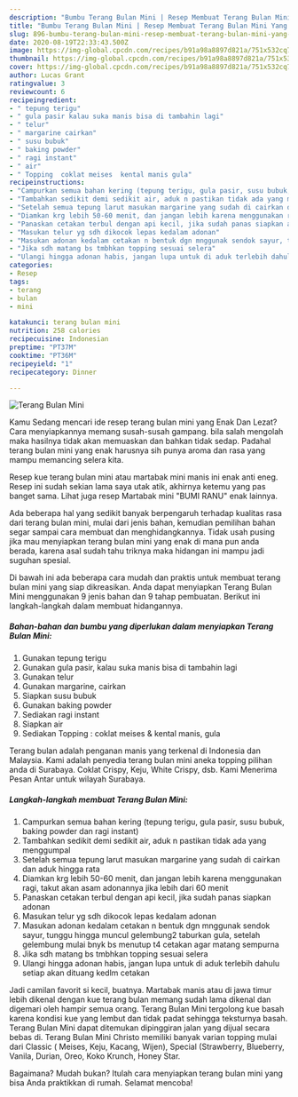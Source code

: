 ```yaml
---
description: "Bumbu Terang Bulan Mini | Resep Membuat Terang Bulan Mini Yang Mudah Dan Praktis"
title: "Bumbu Terang Bulan Mini | Resep Membuat Terang Bulan Mini Yang Mudah Dan Praktis"
slug: 896-bumbu-terang-bulan-mini-resep-membuat-terang-bulan-mini-yang-mudah-dan-praktis
date: 2020-08-19T22:33:43.500Z
image: https://img-global.cpcdn.com/recipes/b91a98a8897d821a/751x532cq70/terang-bulan-mini-foto-resep-utama.jpg
thumbnail: https://img-global.cpcdn.com/recipes/b91a98a8897d821a/751x532cq70/terang-bulan-mini-foto-resep-utama.jpg
cover: https://img-global.cpcdn.com/recipes/b91a98a8897d821a/751x532cq70/terang-bulan-mini-foto-resep-utama.jpg
author: Lucas Grant
ratingvalue: 3
reviewcount: 6
recipeingredient:
- " tepung terigu"
- " gula pasir kalau suka manis bisa di tambahin lagi"
- " telur"
- " margarine cairkan"
- " susu bubuk"
- " baking powder"
- " ragi instant"
- " air"
- " Topping  coklat meises  kental manis gula"
recipeinstructions:
- "Campurkan semua bahan kering (tepung terigu, gula pasir, susu bubuk, baking powder dan ragi instant)"
- "Tambahkan sedikit demi sedikit air, aduk n pastikan tidak ada yang menggumpal"
- "Setelah semua tepung larut masukan margarine yang sudah di cairkan dan aduk hingga rata"
- "Diamkan krg lebih 50-60 menit, dan jangan lebih karena menggunakan ragi, takut akan asam adonannya jika lebih dari 60 menit"
- "Panaskan cetakan terbul dengan api kecil, jika sudah panas siapkan adonan"
- "Masukan telur yg sdh dikocok lepas kedalam adonan"
- "Masukan adonan kedalam cetakan n bentuk dgn mnggunak sendok sayur, tunggu hingga muncul gelembung2 taburkan gula, setelah gelembung mulai bnyk bs menutup t4 cetakan agar matang sempurna"
- "Jika sdh matang bs tmbhkan topping sesuai selera"
- "Ulangi hingga adonan habis, jangan lupa untuk di aduk terlebih dahulu setiap akan dituang kedlm cetakan"
categories:
- Resep
tags:
- terang
- bulan
- mini

katakunci: terang bulan mini 
nutrition: 258 calories
recipecuisine: Indonesian
preptime: "PT37M"
cooktime: "PT36M"
recipeyield: "1"
recipecategory: Dinner

---
```



![Terang Bulan Mini](https://img-global.cpcdn.com/recipes/b91a98a8897d821a/751x532cq70/terang-bulan-mini-foto-resep-utama.jpg)

Kamu Sedang mencari ide resep terang bulan mini yang Enak Dan Lezat? Cara menyiapkannya memang susah-susah gampang. bila salah mengolah maka hasilnya tidak akan memuaskan dan bahkan tidak sedap. Padahal terang bulan mini yang enak harusnya sih punya aroma dan rasa yang mampu memancing selera kita.

Resep kue terang bulan mini atau martabak mini manis ini enak anti eneg. Resep ini sudah sekian lama saya utak atik, akhirnya ketemu yang pas banget sama. Lihat juga resep Martabak mini &#34;BUMI RANU&#34; enak lainnya.

Ada beberapa hal yang sedikit banyak berpengaruh terhadap kualitas rasa dari terang bulan mini, mulai dari jenis bahan, kemudian pemilihan bahan segar sampai cara membuat dan menghidangkannya. Tidak usah pusing jika mau menyiapkan terang bulan mini yang enak di mana pun anda berada, karena asal sudah tahu triknya maka hidangan ini mampu jadi suguhan spesial.


Di bawah ini ada beberapa cara mudah dan praktis untuk membuat terang bulan mini yang siap dikreasikan. Anda dapat menyiapkan Terang Bulan Mini menggunakan 9 jenis bahan dan 9 tahap pembuatan. Berikut ini langkah-langkah dalam membuat hidangannya.

<!--inarticleads1-->

##### Bahan-bahan dan bumbu yang diperlukan dalam menyiapkan Terang Bulan Mini:

1. Gunakan  tepung terigu
1. Gunakan  gula pasir, kalau suka manis bisa di tambahin lagi
1. Gunakan  telur
1. Gunakan  margarine, cairkan
1. Siapkan  susu bubuk
1. Gunakan  baking powder
1. Sediakan  ragi instant
1. Siapkan  air
1. Sediakan  Topping : coklat meises &amp; kental manis, gula


Terang bulan adalah penganan manis yang terkenal di Indonesia dan Malaysia. Kami adalah penyedia terang bulan mini aneka topping pilihan anda di Surabaya. Coklat Crispy, Keju, White Crispy, dsb. Kami Menerima Pesan Antar untuk wilayah Surabaya. 

<!--inarticleads2-->

##### Langkah-langkah membuat Terang Bulan Mini:

1. Campurkan semua bahan kering (tepung terigu, gula pasir, susu bubuk, baking powder dan ragi instant)
1. Tambahkan sedikit demi sedikit air, aduk n pastikan tidak ada yang menggumpal
1. Setelah semua tepung larut masukan margarine yang sudah di cairkan dan aduk hingga rata
1. Diamkan krg lebih 50-60 menit, dan jangan lebih karena menggunakan ragi, takut akan asam adonannya jika lebih dari 60 menit
1. Panaskan cetakan terbul dengan api kecil, jika sudah panas siapkan adonan
1. Masukan telur yg sdh dikocok lepas kedalam adonan
1. Masukan adonan kedalam cetakan n bentuk dgn mnggunak sendok sayur, tunggu hingga muncul gelembung2 taburkan gula, setelah gelembung mulai bnyk bs menutup t4 cetakan agar matang sempurna
1. Jika sdh matang bs tmbhkan topping sesuai selera
1. Ulangi hingga adonan habis, jangan lupa untuk di aduk terlebih dahulu setiap akan dituang kedlm cetakan


Jadi camilan favorit si kecil, buatnya. Martabak manis atau di jawa timur lebih dikenal dengan kue terang bulan memang sudah lama dikenal dan digemari oleh hampir semua orang. Terang Bulan Mini tergolong kue basah karena kondisi kue yang lembut dan tidak padat sehingga teksturnya basah. Terang Bulan Mini dapat ditemukan dipinggiran jalan yang dijual secara bebas di. Terang Bulan Mini Christo memiliki banyak varian topping mulai dari Classic ( Meises, Keju, Kacang, Wijen), Special (Strawberry, Blueberry, Vanila, Durian, Oreo, Koko Krunch, Honey Star. 

Bagaimana? Mudah bukan? Itulah cara menyiapkan terang bulan mini yang bisa Anda praktikkan di rumah. Selamat mencoba!
